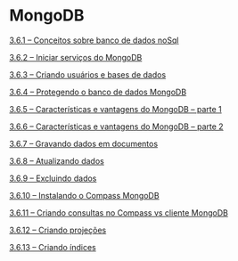 # MongoDB

[3.6.1 – Conceitos sobre banco de dados noSql](/mongoDB/markdown/aula-3.6.1.md)

[3.6.2 – Iniciar serviços do MongoDB](/mongoDB/markdown/aula-3.6.2.md)

[3.6.3 – Criando usuários e bases de dados](/mongoDB/markdown/aula-3.6.3.md)

[3.6.4 – Protegendo o banco de dados MongoDB](/mongoDB/markdown/aula-3.6.4.md)

[3.6.5 – Características e vantagens do MongoDB – parte 1](/mongoDB/markdown/aula-3.6.5.md)

[3.6.6 – Características e vantagens do MongoDB – parte 2](/mongoDB/markdown/aula-3.6.6.md)

[3.6.7 – Gravando dados em documentos](/mongoDB/markdown/aula-3.6.7.md)

[3.6.8 – Atualizando dados](/mongoDB/markdown/aula-3.6.8.md)

[3.6.9 – Excluindo dados](/mongoDB/markdown/aula-3.6.9.md)

[3.6.10 – Instalando o Compass MongoDB](/mongoDB/markdown/aula-3.6.10.md)

[3.6.11 – Criando consultas no Compass vs cliente MongoDB](/mongoDB/markdown/aula-3.6.11.md)

[3.6.12 – Criando projeções](/mongoDB/markdown/aula-3.6.12.md)

[3.6.13 – Criando índices](/mongoDB/markdown/aula-3.6.13.md)

[]()

[]()